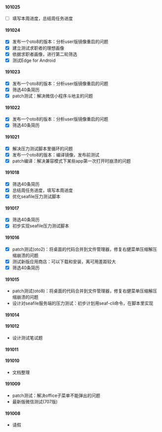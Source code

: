 #### 101025

- [ ] 填写本周进度，总结周任务进度

#### 191024

- [x] 发布一个oto8的版本：分析user版镜像重启的问题
- [x] 建立测试求职者的理想画像
- [x] 依据求职者画像，进行第二轮筛选
- [x] 测试Edge for Android

#### 191023

- [x] 发布一个oto8的版本：分析user版镜像重启的问题
- [x] 筛选40条简历
- [x] patch测试：解决微信小程序斗地主的问题

#### 191022

- [x] 发布一个oto8的版本：分析user版镜像重启的问题
- [x] 筛选40条简历

#### 191021

- [x] 解决压力测试脚本里循环的问题
- [x] 发布一个oto8的版本：编译镜像，发布前测试
- [x] patch编译：解决兼容模式下某些app第一次打开时崩溃的问题

#### 191018

- [x] 筛选40条简历
- [x] 总结周任务进度，填写本周进度
- [x] 优化seafile压力测试脚本

#### 191017

- [x] 筛选40条简历
- [x] 初步实现seafile压力测试脚本

#### 191016

- [x] patch测试(oto2)：将桌面的代码合并到文件管理器，修复右健菜单压缩解压缩崩溃的问题
- [x] 测试新版应用商店：可以下载和安装，离可用差距较大
- [x] 筛选40条简历

#### 191015

- patch测试(oto8)：将桌面的代码合并到文件管理器，修复右健菜单压缩解压缩崩溃的问题
- 设计对seafile服务端的压力测试：初步计划用seaf-cli命令，在脚本里实现

#### 191014

#### 191012

- 设计测试笔试题

#### 191011

#### 191010

- 文档整理

#### 191009

- patch测试：解决office子菜单不能弹出的问题
- 最新版微信测试(707版)

#### 191008

- 请假